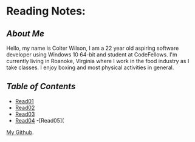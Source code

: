 # Reading Notes:

## *About Me*

Hello, my name is Colter Wilson, I am a 22 year old aspiring software developer using Windows 10 64-bit and student at CodeFellows. I'm currently living in Roanoke, Virginia where I work in the food industry as I take classes. I enjoy boxing and most physical activities in general.

## *Table of Contents*

- [Read01](Read01.md)
- [Read02](Read02.md)
- [Read03](Read03.md)
- [Read04](Read04.md)
-[Read05](








[My Github](https://github.com/Colter-Wilson).
```

